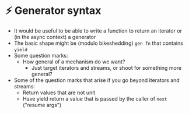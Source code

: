 # ⚡  Generator syntax

* It would be useful to be able to write a function to return an iterator or (in the async context) a generator
* The basic shape might be (modulo bikeshedding) `gen fn` that contains `yield`
* Some question marks:
    * How general of a mechanism do we want?
        * Just target iterators and streams, or shoot for something more general?
* Some of the question marks that arise if you go beyond iterators and streams:
    * Return values that are not unit
    * Have yield return a value that is passed by the caller of `next` ("resume args")